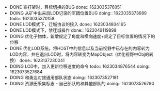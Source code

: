 - DONE 查打架时，目标切换的BUG
  done:: 1623035376051
- DOING 从矿中出来后LOD记录的军团位置BUG
  doing:: 1623035373989
  todo:: 1623035370158
- DONE LOD模式下，迁城协议的接入
  done:: 1623034804165
- DONE LOD模式下，禁迁城操作
  done:: 1623049119898
- DOING 优化子物体，新增规定了角度和横向速度+规定了目标位置的情况下的位移
- DONE 优化LOD系统，将HOST中的信息以及当前视野中已存在的内容转为LOD内容，并在退出LOD时，将内容转变为MapObject（优化视野中Obj的转换）
  done:: 1623137230041
- DOING LOD中，加入更新位移速度的命令
  todo:: 1623034876544
  doing:: 1623073527684
- DOING 和勇达对接通用部队状态
  doing:: 1623073527181
- DOING 资源田采集标志 - 自己部队的和其他部队的
  doing:: 1623073526790